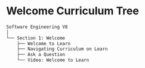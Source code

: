 # Welcome Curriculum Tree

```html
Software Engineering V8
│
└── Section 1: Welcome
    ├── Welcome to Learn
    ├── Navigating Curriculum on Learn
    ├── Ask a Question
    └── Video: Welcome to Learn
```

